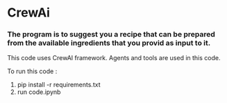 # CrewAi

### The program is to suggest you a recipe that can be prepared from the available ingredients that you provid as input to it.

This code uses CrewAI framework. Agents and tools are used in this code. 

To run this code :
1. pip install -r requirements.txt
2. run code.ipynb
